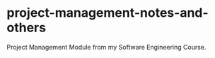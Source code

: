 # project-management-notes-and-others
Project Management Module from my Software Engineering Course.
